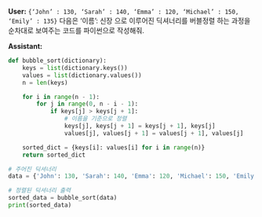 **User:** `{‘John’ : 130, ‘Sarah’ : 140, ‘Emma’ : 120, ‘Michael’ : 150, ‘Emily’ : 135}` 다음은 ‘이름’: 신장 으로 이루어진 딕셔너리를 버블정렬 하는 과정을 순차대로 보여주는 코드를 파이썬으로 작성해줘.

**Assistant:**
```python
def bubble_sort(dictionary):
    keys = list(dictionary.keys())
    values = list(dictionary.values())
    n = len(keys)

    for i in range(n - 1):
        for j in range(0, n - i - 1):
            if keys[j] > keys[j + 1]:
                # 이름을 기준으로 정렬
                keys[j], keys[j + 1] = keys[j + 1], keys[j]
                values[j], values[j + 1] = values[j + 1], values[j]

    sorted_dict = {keys[i]: values[i] for i in range(n)}
    return sorted_dict

# 주어진 딕셔너리
data = {'John': 130, 'Sarah': 140, 'Emma': 120, 'Michael': 150, 'Emily': 135}

# 정렬된 딕셔너리 출력
sorted_data = bubble_sort(data)
print(sorted_data)
